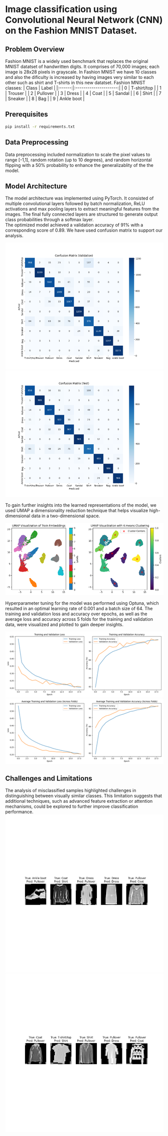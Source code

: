 # Image classification using Convolutional Neural Network (CNN) on the Fashion MNIST Dataset.

## Problem Overview
Fashion MNIST is a widely used benchmark that replaces the original MNIST datatset of handwritten digits. It comprises of 70,000 images; each image is 28x28 pixels in grayscale. 
In Fashion MNIST we have 10 classes and also the dificulty is increased by having images very similar to each other such as shirt and T-shirts in this new datatset. 
Fashion MNIST classes:
| Class | Label |
|:------:|:---------------------:|
| 0 | T-shirt/top |
| 1 | Trouser |
| 2 | Pullover |
| 3 | Dress |
| 4 | Coat |
| 5 | Sandal |
| 6 | Shirt |
| 7 | Sneaker |
| 8 | Bag |
| 9 | Ankle boot |

## Prerequisites
```bash
pip install -r requirements.txt
```
## Data Preprocessing 
Data preprocessing included normalization to scale the pixel values to range [-1,1], random rotation (up to 10 degrees), and random horizontal flipping with a 50% probability to enhance the generalizablity of the the model. 

## Model Architecture
The model architecture was implemented using PyTorch. It consisted of multiple convolutional layers followed by batch normalization, ReLU activations and max pooling layers to extract meaningful features from the images. The final fully connected layers are structured to generate output class probabilities through a softmax layer. <br>
The optimized model achieved a validation accuracy of 91% with a corresponding score of 0.89. We have used confusion matrix to support our analysis. 

![Confusion Matrix Validation](https://github.com/JD-Radadiya/ECEN_758_Project_Group_17/blob/main/output_images/confusion_matrix_Validation.png)
![Confusion Matrix Test](https://github.com/JD-Radadiya/ECEN_758_Project_Group_17/blob/main/output_images/confusion_matrix_Test.png)

To gain further insights into the learned representations of the model, we used UMAP a dimensionality reduction technique that helps visualize high-dimensional data in a two-dimensional space.

![UMAP Visualization](https://github.com/JD-Radadiya/ECEN_758_Project_Group_17/blob/main/output_images/Embedding%20Clusters.png)

Hyperparameter tuning for the model was performed using Optuna, which resulted in an optimal learning rate of 0.001 and a batch size of 64. The training and validation loss and accuracy over epochs, as well as the average loss and accuracy across 5 folds for the training and validation data, were visualized and plotted to gain deeper insights.

![Loss Accuracy Plot](https://github.com/JD-Radadiya/ECEN_758_Project_Group_17/blob/main/output_images/loss_accuracy_plot.png)
![Loss Accuracy Plot across 5 folds](https://github.com/JD-Radadiya/ECEN_758_Project_Group_17/blob/main/output_images/average_loss_accuracy_plot_across_5_folds.png)


## Challenges and Limitations
The analysis of misclassified samples highlighted challenges in distinguishing between visually similar classes. This limitation suggests that additional techniques, such as advanced feature extraction or attention mechanisms, could be explored to further improve classification performance.
![Missclassified Images Test](https://github.com/JD-Radadiya/ECEN_758_Project_Group_17/blob/main/output_images/misclassified_images_Test.png)
![Missclassified Images Validation](https://github.com/JD-Radadiya/ECEN_758_Project_Group_17/blob/main/output_images/misclassified_images_Validation.png)

